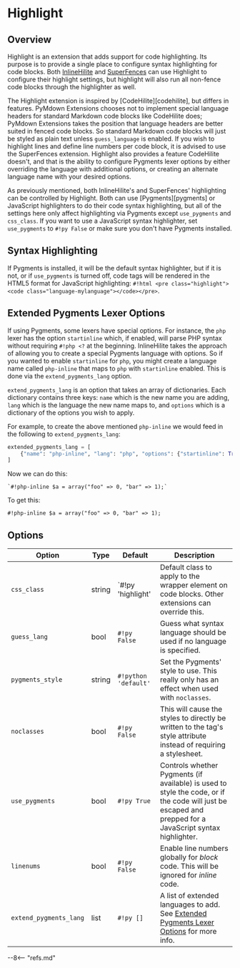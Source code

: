 # Highlight

## Overview

Highlight is an extension that adds support for code highlighting. Its purpose is to provide a single place to configure syntax highlighting for code blocks. Both [InlineHilite](./inlinehilite.md) and [SuperFences](./superfences.md) can use Highlight to configure their highlight settings, but highlight will also run all non-fence code blocks through the highlighter as well.

The Highlight extension is inspired by [CodeHilite][codehilite], but differs in features. PyMdown Extensions chooses not to implement special language headers for standard Markdown code blocks like CodeHilite does; PyMdown Extensions takes the position that language headers are better suited in fenced code blocks. So standard Markdown code blocks will just be styled as plain text unless `guess_language` is enabled. If you wish to highlight lines and define line numbers per code block, it is advised to use the SuperFences extension. Highlight also provides a feature CodeHilite doesn't, and that is the ability to configure Pygments lexer options by either overriding the language with additional options, or creating an alternate language name with your desired options.

As previously mentioned, both InlineHilite's and SuperFences' highlighting can be controlled by Highlight. Both can use [Pygments][pygments] or JavaScript highlighters to do their code syntax highlighting, but all of the settings here only affect highlighting via Pygments except `use_pygments` and `css_class`.  If you want to use a JavaScript syntax highlighter, set `use_pygments` to `#!py False` or make sure you don't have Pygments installed.

## Syntax Highlighting

If Pygments is installed, it will be the default syntax highlighter, but if it is not, or if `use_pygments` is turned off, code tags will be rendered in the HTML5 format for JavaScript highlighting: `#!html <pre class="highlight"><code class="language-mylanguage"></code></pre>`.

## Extended Pygments Lexer Options

If using Pygments, some lexers have special options.  For instance, the `php` lexer has the option `startinline` which, if enabled, will parse PHP syntax without requiring `#!php <?` at the beginning.  InlineHilite takes the approach of allowing you to create a special Pygments language with options.  So if you wanted to enable `startinline` for `php`, you might create a language name called `php-inline` that maps to `php` with `startinline` enabled.  This is done via the `extend_pygments_lang` option.

`extend_pygments_lang` is an option that takes an array of dictionaries.  Each dictionary contains three keys: `name` which is the new name you are adding, `lang` which is the language the new name maps to, and `options` which is a dictionary of the options you wish to apply.

For example, to create the above mentioned `php-inline` we would feed in the following to `extend_pygments_lang`:

```py
extended_pygments_lang = [
    {"name": "php-inline", "lang": "php", "options": {"startinline": True}}
]
```

Now we can do this:

````
`#!php-inline $a = array("foo" => 0, "bar" => 1);`
````

To get this:

`#!php-inline $a = array("foo" => 0, "bar" => 1);`


## Options

Option                    | Type   | Default                   | Description
------------------------- | ------ | ------------------------- | -----------
`css_class`               | string | `#!py 'highlight'         | Default class to apply to the wrapper element on code blocks. Other extensions can override this.
`guess_lang`              | bool   | `#!py False`              | Guess what syntax language should be used if no language is specified. 
`pygments_style`          | string | `#!python 'default'`      | Set the Pygments' style to use.  This really only has an effect when used with `noclasses`.
`noclasses`               | bool   | `#!py False`              | This will cause the styles to directly be written to the tag's style attribute instead of requiring a stylesheet.
`use_pygments`            | bool   | `#!py True`               | Controls whether Pygments (if available) is used to style the code, or if the code will just be escaped and prepped for a JavaScript syntax highlighter.
`linenums`                | bool   | `#!py False`              | Enable line numbers globally for *block* code.  This will be ignored for *inline* code.
`extend_pygments_lang`    | list   | `#!py []`                 | A list of extended languages to add.  See [Extended Pygments Lexer Options](#extended-pygments-lexer-options) for more info.

--8<-- "refs.md"
